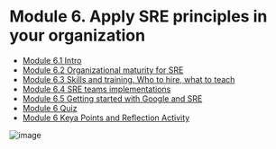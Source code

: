 # Module 6. Apply SRE principles in your organization
* [Module 6.1 Intro](https://www.youtube.com/watch?v=QxJe91DFB0g)
* [Module 6.2 Organizational maturity for SRE](https://www.youtube.com/watch?v=9UCONBLIBFs)
* [Module 6.3 Skills and training. Who to hire, what to teach](https://www.youtube.com/watch?v=B-FRq4uXROc&t=12s)
* [Module 6.4 SRE teams implementations](https://www.youtube.com/watch?v=Y74IyKBfqBc&t=4s)
* [Module 6.5 Getting started with Google and SRE](https://www.youtube.com/watch?v=CyK0s_jgOUg&t=1s)
* [Module 6 Quiz]()
* [Module 6 Keya Points and Reflection Activity]()



![image](https://user-images.githubusercontent.com/17558124/197215925-f0740618-c5a1-4856-9230-df062e0922ed.png)

